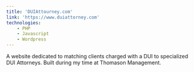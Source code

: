 ```yaml
---
title: 'DUIAttourney.com'
link: 'https://www.duiattorney.com'
technologies:
    - PHP
    - Javascript
    - Wordpress
---
```

A website dedicated to matching clients charged with a DUI to specialized DUI Attorneys.  Built during my time at Thomason Management.
